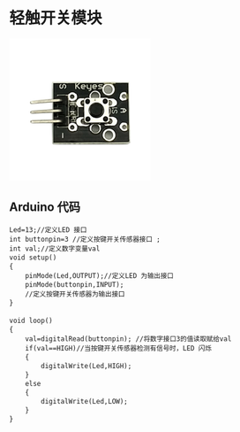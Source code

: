 # 轻触开关模块

![](/assets/qingchukaiguan.png)



## Arduino 代码

```
Led=13;//定义LED 接口 
int buttonpin=3 //定义按键开关传感器接口 ;
int val;//定义数字变量val 
void setup() 
{ 
    pinMode(Led,OUTPUT);//定义LED 为输出接口 
    pinMode(buttonpin,INPUT);
    //定义按键开关传感器为输出接口 
}

void loop() 
{ 
    val=digitalRead(buttonpin); //将数字接口3的值读取赋给val
    if(val==HIGH)//当按键开关传感器检测有信号时，LED 闪烁 
    {
        digitalWrite(Led,HIGH); 
    }
    else
    {
        digitalWrite(Led,LOW); 
    }
}
```



